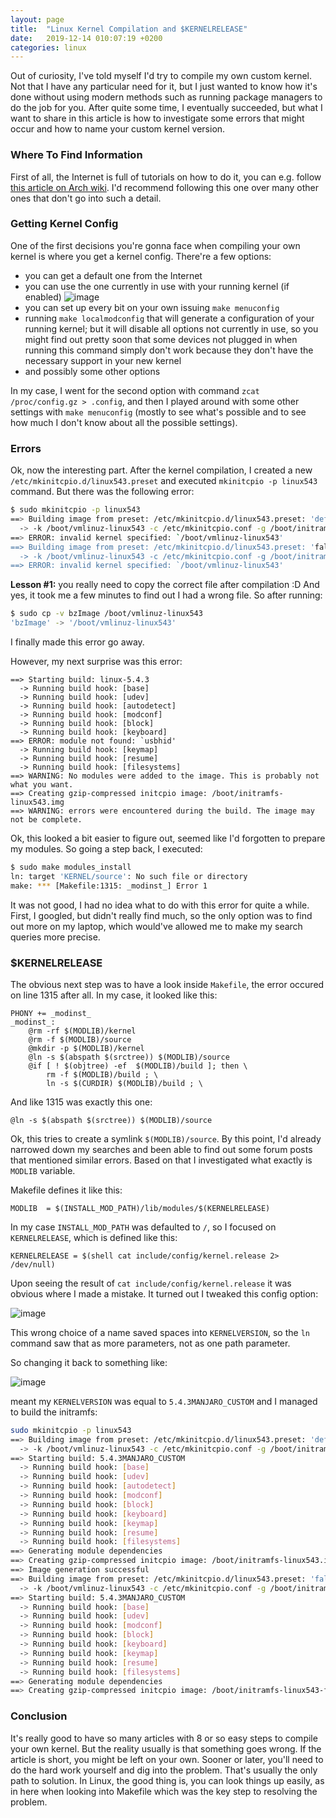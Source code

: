```yaml
---
layout: page
title:  "Linux Kernel Compilation and $KERNELRELEASE"
date:   2019-12-14 010:07:19 +0200
categories: linux
---
```


Out of curiosity, I've told myself I'd try to compile my own custom kernel. Not that I have any particular need for it, but I just wanted to know how it's done without using modern methods such as running package managers to do the job for you. After quite some time, I eventually succeeded, but what I want to share in this article is how to investigate some errors that might occur and how to name your custom kernel version.

### Where To Find Information

First of all, the Internet is full of tutorials on how to do it, you can e.g. follow [this article on Arch wiki](https://wiki.archlinux.org/index.php/Kernel/Traditional_compilation). I'd recommend following this one over many other ones that don't go into such a detail.

### Getting Kernel Config

One of the first decisions you're gonna face when compiling your own kernel is where you get a kernel config. There're a few options:

- you can get a default one from the Internet
- you can use the one currently in use with your running kernel (if enabled) ![image](/images/config_enabled.png)
- you can set up every bit on your own issuing `make menuconfig`
- running `make localmodconfig` that will generate a configuration of your running kernel; but it will disable all options not currently in use, so you might find out pretty soon that some devices not plugged in when running this command simply don't work because they don't have the necessary support in your new kernel
- and possibly some other options

In my case, I went for the second option with command `zcat /proc/config.gz > .config`, and then I played around with some other settings with `make menuconfig` (mostly to see what's possible and to see how much I don't know about all the possible settings).

### Errors

Ok, now the interesting part. After the kernel compilation, I created a new `/etc/mkinitcpio.d/linux543.preset` and executed `mkinitcpio -p linux543` command. But there was the following error:

```bash
$ sudo mkinitcpio -p linux543
==> Building image from preset: /etc/mkinitcpio.d/linux543.preset: 'default'
  -> -k /boot/vmlinuz-linux543 -c /etc/mkinitcpio.conf -g /boot/initramfs-linux543.img
==> ERROR: invalid kernel specified: `/boot/vmlinuz-linux543'
==> Building image from preset: /etc/mkinitcpio.d/linux543.preset: 'fallback'
  -> -k /boot/vmlinuz-linux543 -c /etc/mkinitcpio.conf -g /boot/initramfs-linux543-fallback.img -S autodetect
==> ERROR: invalid kernel specified: `/boot/vmlinuz-linux543'
```

**Lesson #1:** you really need to copy the correct file after compilation :D And yes, it took me a few minutes to find out I had a wrong file. So after running:

```bash
$ sudo cp -v bzImage /boot/vmlinuz-linux543 
'bzImage' -> '/boot/vmlinuz-linux543'
```

I finally made this error go away.

However, my next surprise was this error:

```
==> Starting build: linux-5.4.3
  -> Running build hook: [base]
  -> Running build hook: [udev]
  -> Running build hook: [autodetect]
  -> Running build hook: [modconf]
  -> Running build hook: [block]
  -> Running build hook: [keyboard]
==> ERROR: module not found: `usbhid'
  -> Running build hook: [keymap]
  -> Running build hook: [resume]
  -> Running build hook: [filesystems]
==> WARNING: No modules were added to the image. This is probably not what you want.
==> Creating gzip-compressed initcpio image: /boot/initramfs-linux543.img
==> WARNING: errors were encountered during the build. The image may not be complete.
```

Ok, this looked a bit easier to figure out, seemed like I'd forgotten to prepare my modules. So going a step back, I executed:

```bash
$ sudo make modules_install 
ln: target 'KERNEL/source': No such file or directory
make: *** [Makefile:1315: _modinst_] Error 1
```

It was not good, I had no idea what to do with this error for quite a while. First, I googled, but didn't really find much, so the only option was to find out more on my laptop, which would've allowed me to make my search queries more precise.

### $KERNELRELEASE

The obvious next step was to have a look inside `Makefile`, the error occured on line 1315 after all. In my case, it looked like this:

```
PHONY += _modinst_
_modinst_:
	@rm -rf $(MODLIB)/kernel
	@rm -f $(MODLIB)/source
	@mkdir -p $(MODLIB)/kernel
	@ln -s $(abspath $(srctree)) $(MODLIB)/source
	@if [ ! $(objtree) -ef  $(MODLIB)/build ]; then \
		rm -f $(MODLIB)/build ; \
		ln -s $(CURDIR) $(MODLIB)/build ; \
```

And like 1315 was exactly this one:

```
@ln -s $(abspath $(srctree)) $(MODLIB)/source
```

Ok, this tries to create a symlink `$(MODLIB)/source`. By this point, I'd already narrowed down my searches and been able to find out some forum posts that mentioned similar errors. Based on that I investigated what exactly is `MODLIB` variable.

Makefile defines it like this:

```
MODLIB	= $(INSTALL_MOD_PATH)/lib/modules/$(KERNELRELEASE)
```

In my case `INSTALL_MOD_PATH` was defaulted to `/`, so I focused on `KERNELRELEASE`, which is defined like this:

```
KERNELRELEASE = $(shell cat include/config/kernel.release 2> /dev/null)
```

Upon seeing the result of `cat include/config/kernel.release` it was obvious where I made a mistake. It turned out I tweaked this config option:

![image](/images/kernelversion_wrong.png)

This wrong choice of a name saved spaces into `KERNELVERSION`, so the `ln` command saw that as more parameters, not as one path parameter.

So changing it back to something like:

![image](/images/kernelversion_ok.png)

meant my `KERNELVERSION` was equal to `5.4.3MANJARO_CUSTOM` and I managed to build the initramfs:

```bash
sudo mkinitcpio -p linux543
==> Building image from preset: /etc/mkinitcpio.d/linux543.preset: 'default'
  -> -k /boot/vmlinuz-linux543 -c /etc/mkinitcpio.conf -g /boot/initramfs-linux543.img
==> Starting build: 5.4.3MANJARO_CUSTOM
  -> Running build hook: [base]
  -> Running build hook: [udev]
  -> Running build hook: [autodetect]
  -> Running build hook: [modconf]
  -> Running build hook: [block]
  -> Running build hook: [keyboard]
  -> Running build hook: [keymap]
  -> Running build hook: [resume]
  -> Running build hook: [filesystems]
==> Generating module dependencies
==> Creating gzip-compressed initcpio image: /boot/initramfs-linux543.img
==> Image generation successful
==> Building image from preset: /etc/mkinitcpio.d/linux543.preset: 'fallback'
  -> -k /boot/vmlinuz-linux543 -c /etc/mkinitcpio.conf -g /boot/initramfs-linux543-fallback.img -S autodetect
==> Starting build: 5.4.3MANJARO_CUSTOM
  -> Running build hook: [base]
  -> Running build hook: [udev]
  -> Running build hook: [modconf]
  -> Running build hook: [block]
  -> Running build hook: [keyboard]
  -> Running build hook: [keymap]
  -> Running build hook: [resume]
  -> Running build hook: [filesystems]
==> Generating module dependencies
==> Creating gzip-compressed initcpio image: /boot/initramfs-linux543-fallback.img
```

### Conclusion

It's really good to have so many articles with 8 or so easy steps to compile your own kernel. But the reality usually is that something goes wrong. If the article is short, you might be left on your own. Sooner or later, you'll need to do the hard work yourself and dig into the problem. That's usually the only path to solution. In Linux, the good thing is, you can look things up easily, as in here when looking into Makefile which was the key step to resolving the problem.